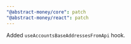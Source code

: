 ```yaml
---
"@abstract-money/core": patch
"@abstract-money/react": patch
---
```


Added `useAccountsBaseAddressesFromApi` hook.
